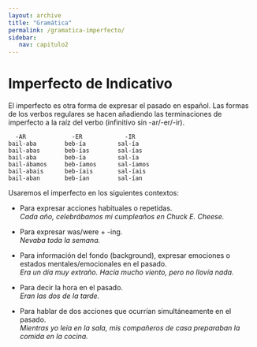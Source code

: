 ```yaml
---
layout: archive
title: "Gramática"
permalink: /gramatica-imperfecto/
sidebar:
   nav: capitulo2
---
```

# Imperfecto de Indicativo

El imperfecto es otra forma de expresar el pasado en español. Las formas de los verbos regulares se hacen añadiendo las terminaciones de imperfecto a la raíz del verbo (infinitivo sin -ar/-er/-ir).  

      -AR             -ER            -IR
    bail-aba        beb-ía         sal-ía
    bail-abas       beb-ías        sal-ías
    bail-aba        beb-ía         sal-ía
    bail-ábamos     beb-íamos      sal-íamos
    bail-abais      beb-íais       sal-íais
    bail-aban       beb-ían        sal-ían
    

Usaremos el imperfecto en los siguientes contextos: 

- Para expresar acciones habituales o repetidas.  
  _Cada año, celebrábamos mi cumpleaños en Chuck E. Cheese._  
  
- Para expresar was/were + -ing.  
  _Nevaba toda la semana._  
  
- Para información del fondo (background), expresar emociones o estados mentales/emocionales en el pasado.   
  _Era un día muy extraño. Hacía mucho viento, pero no llovía nada._   
  
- Para decir la hora en el pasado.   
  _Eran las dos de la tarde._   
  
- Para hablar de dos acciones que ocurrían simultáneamente en el pasado.   
  _Mientras yo leía en la sala, mis compañeros de casa preparaban la comida en la cocina._